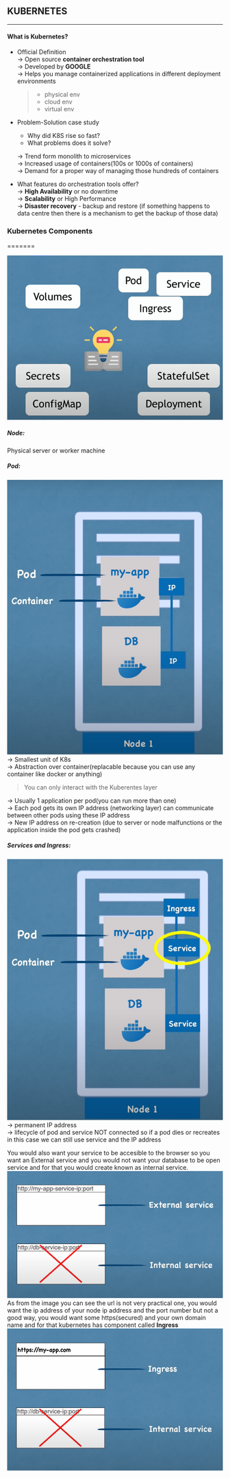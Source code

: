 ## KUBERNETES 
___


#### What is Kubernetes?
 * Official Definition  
    -> Open source **container orchestration tool**  
    -> Developed by **GOOGLE**  
    -> Helps you manage containerized applications in different deployment environments  
    >    * physical env  
    >    * cloud env  
    >    * virtual env  
    
 * Problem-Solution case study
    * Why did K8S rise so fast?
    * What problems does it solve?

    -> Trend form monolith to microservices  
    -> Increased usage of containers(100s or 1000s of containers)  
    -> Demand for a proper way of managing those hundreds of containers  

* What features do orchestration tools offer?  
    -> __High Availability__ or no downtime  
    -> __Scalability__ or High Performance  
    -> __Disaster recovery__ - backup and restore (if something happens to data centre then there is a mechanism to get the backup of those data)

### Kubernetes Components  
=======

![alt text][Kube_comp]  
##### Node: 
Physical server or worker machine 

##### Pod:  
![alt text][Comp_pod]
-> Smallest unit of K8s  
-> Abstraction over container(replacable because you can use any container like docker or anything)  
> You can only interact with the Kuberentes layer  

-> Usually 1 application per pod(you can run more than one)  
-> Each pod gets its own IP address (networking layer) can communicate between other pods using these IP address  
-> New IP address on re-creation (due to server or node malfunctions or the application inside the pod gets crashed)  

##### Services and Ingress:  
![alt text][Comp_service]  
-> permanent IP address  
-> lifecycle of pod and service NOT connected so if a pod dies or recreates in this case we can still use service and the IP address  
 
You would also want your service to be accesible to the browser so you want an External service
and you would not want your database to be open service and for that you would create known as internal service.
![alt text][service_external]  
As from the image you can see the url is not very practical one, you would want the ip address of your node ip address and the port number but not a good way, you would want some https(secured) and your own domain name and for that kubernetes has component called **Ingress** 
![alt text][Comp_ingress]  









[Kube_comp]: ./images/Components.png "Kubernetes Components"
[Comp_pod]: ./images/Pod.png "Pod"
[Comp_service]: ./images/service.png "Service"
[Comp_ingress]: ./images/service3.png "Ingress"
[service_external]: ./images/service2.png "Internal External"